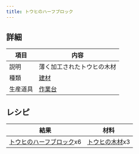 ```yaml
---
title: トウヒのハーフブロック
---
```

## 詳細

|項目|内容|
|---|---|
|説明|薄く加工されたトウヒの木材|
|種類|[建材](建材)|
|生産道具|[作業台](作業台)|

## レシピ

|結果|材料|
|---|---|
|[トウヒのハーフブロック](トウヒのハーフブロック)x6|[トウヒの木材](トウヒの木材)x3|

